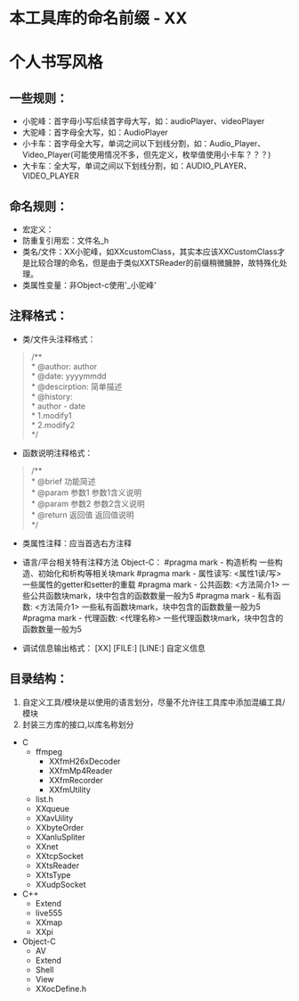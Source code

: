 # 本工具库的命名前缀 - XX

# 个人书写风格
## 一些规则：
 - 小驼峰：首字母小写后续首字母大写，如：audioPlayer、videoPlayer
 - 大驼峰：首字母全大写，如：AudioPlayer
 - 小卡车：首字母全大写，单词之间以下划线分割，如：Audio_Player、Video_Player(可能使用情况不多，但先定义，枚举值使用小卡车？？？)
 - 大卡车：全大写，单词之间以下划线分割，如：AUDIO_PLAYER、VIDEO_PLAYER

## 命名规则：
 - 宏定义：
 - 防重复引用宏：文件名_h
 - 类名/文件：XX小驼峰，如XXcustomClass，其实本应该XXCustomClass才是比较合理的命名，但是由于类似XXTSReader的前缀稍微臃肿，故特殊化处理。
 - 类属性变量：非Object-c使用'_小驼峰'

## 注释格式：
- 类/文件头注释格式：
> /**  
> \* @author: author  
> \* @date: yyyymmdd  
> \* @descirption: 简单描述  
> \* @history:  
> \*	author - date  
> \*	1.modify1  
> \*	2.modify2  
> */  

- 函数说明注释格式：
>/**  
> \* @brief	功能简述  
> \* @param	参数1 参数1含义说明  
> \* @param	参数2 参数2含义说明  
> \* @return	返回值 返回值说明   
> \*/  

- 类属性注释：应当首选右方注释

- 语言/平台相关特有注释方法
	Object-C：
		#pragma mark - 构造析构				一些构造、初始化和析构等相关块mark
		#pragma mark - 属性读写: <属性1读/写>	一些属性的getter和setter的重载
		#pragma mark - 公共函数: <方法简介1>	一些公共函数块mark，块中包含的函数数量一般为5
		#pragma mark - 私有函数: <方法简介1>	一些私有函数块mark，块中包含的函数数量一般为5
		#pragma mark - 代理函数: <代理名称>	一些代理函数块mark，块中包含的函数数量一般为5

- 调试信息输出格式：
	[XX] [FILE:] [LINE:] 自定义信息

## 目录结构：
1. 自定义工具/模块是以使用的语言划分，尽量不允许往工具库中添加混编工具/模块
2. 封装三方库的接口,以库名称划分

- C
	- ffmpeg  
		- XXfmH26xDecoder  
		- XXfmMp4Reader  
		- XXfmRecorder  
		- XXfmUtility
	- list.h  
	- XXqueue  
	- XXavUility  
	- XXbyteOrder  
	- XXanluSpliter  
	- XXnet  
	- XXtcpSocket  
	- XXtsReader  
	- XXtsType  
	- XXudpSocket 
- C++ 
	- Extend
	- live555
	- XXmap
	- XXpi
- Object-C
	- AV
	- Extend
	- Shell
	- View
	- XXocDefine.h
